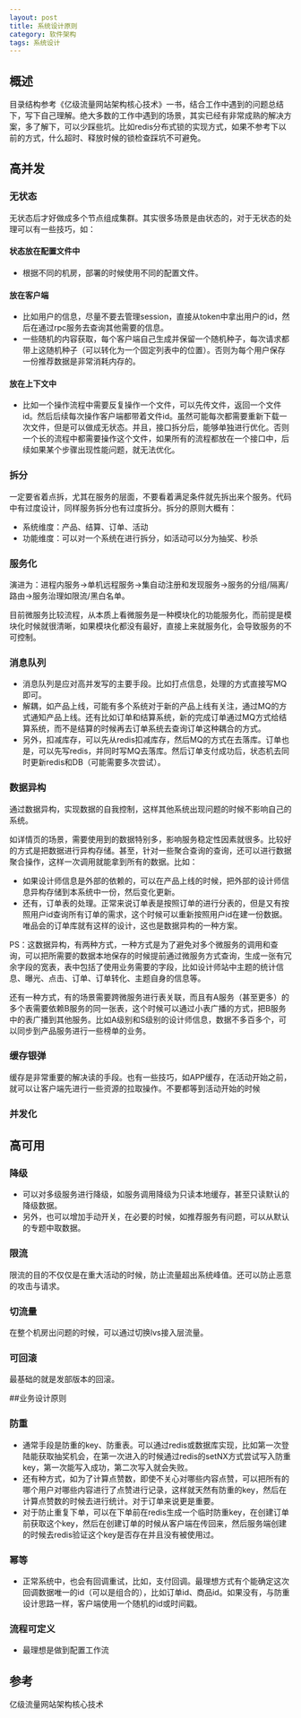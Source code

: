 ```yaml
---
layout: post
title: 系统设计原则
category: 软件架构
tags: 系统设计
---
```


## 概述
目录结构参考《亿级流量网站架构核心技术》一书，结合工作中遇到的问题总结下，写下自己理解。绝大多数的工作中遇到的场景，其实已经有非常成熟的解决方案，多了解下，可以少踩些坑。比如redis分布式锁的实现方式，如果不参考下以前的方式，什么超时、释放时候的锁检查踩坑不可避免。

## 高并发
### 无状态
无状态后才好做成多个节点组成集群。其实很多场景是由状态的，对于无状态的处理可以有一些技巧，如：
#### 状态放在配置文件中
- 根据不同的机房，部署的时候使用不同的配置文件。
#### 放在客户端
- 比如用户的信息，尽量不要去管理session，直接从token中拿出用户的id，然后在通过rpc服务去查询其他需要的信息。
- 一些随机的内容获取，每个客户端自己生成并保留一个随机种子，每次请求都带上这随机种子（可以转化为一个固定列表中的位置）。否则为每个用户保存一份推荐数据是非常消耗内存的。

#### 放在上下文中
- 比如一个操作流程中需要反复操作一个文件，可以先传文件，返回一个文件id。然后后续每次操作客户端都带着文件id。虽然可能每次都需要重新下载一次文件，但是可以做成无状态。并且，接口拆分后，能够单独进行优化。否则一个长的流程中都需要操作这个文件，如果所有的流程都放在一个接口中，后续如果某个步骤出现性能问题，就无法优化。

### 拆分
一定要省着点拆，尤其在服务的层面，不要看着满足条件就先拆出来个服务。代码中有过度设计，同样服务拆分也有过度拆分。拆分的原则大概有：
- 系统维度：产品、结算、订单、活动
- 功能维度：可以对一个系统在进行拆分，如活动可以分为抽奖、秒杀

### 服务化
演进为：进程内服务->单机远程服务->集自动注册和发现服务->服务的分组/隔离/路由->服务治理如限流/黑白名单。

目前微服务比较流程，从本质上看微服务是一种模块化的功能服务化，而前提是模块化时候就很清晰，如果模块化都没有最好，直接上来就服务化，会导致服务的不可控制。

### 消息队列
- 消息队列是应对高并发写的主要手段。比如打点信息，处理的方式直接写MQ即可。
- 解耦，如产品上线，可能有多个系统对于新的产品上线有关注，通过MQ的方式通知产品上线。还有比如订单和结算系统，新的完成订单通过MQ方式给结算系统，而不是结算的时候再去订单系统去查询订单这种耦合的方式。
- 另外，扣减库存，可以先从redis扣减库存，然后MQ的方式在去落库。订单也是，可以先写redis，并同时写MQ去落库。然后订单支付成功后，状态机去同时更新redis和DB（可能需要多次尝试）。

### 数据异构
通过数据异构，实现数据的自我控制，这样其他系统出现问题的时候不影响自己的系统。

如详情页的场景，需要使用到的数据特别多，影响服务稳定性因素就很多。比较好的方式是把数据进行异构存储。甚至，针对一些聚合查询的查询，还可以进行数据聚合操作，这样一次调用就能拿到所有的数据。比如：
- 如果设计师信息是外部的依赖的，可以在产品上线的时候，把外部的设计师信息异构存储到本系统中一份，然后变化更新。
- 还有，订单表的处理。正常来说订单表是按照订单的进行分表的，但是又有按照用户id查询所有订单的需求，这个时候可以重新按照用户id在建一份数据。唯品会的订单库就有这样的设计，这也是数据异构的一种方案。

PS：这数据异构，有两种方式，一种方式是为了避免对多个微服务的调用和查询，可以把所需要的数据本地保存的时候提前通过微服务方式查询，生成一张有冗余字段的宽表，表中包括了使用业务需要的字段，比如设计师站中主题的统计信息、曝光、点击、订单、订单转化、主题自身的信息等。

还有一种方式，有的场景需要跨微服务进行表关联，而且有A服务（甚至更多）的多个表需要依赖B服务的同一张表，这个时候可以通过小表广播的方式，把B服务中的表广播到其他服务。比如A级别和S级别的设计师信息，数据不多百多个，可以同步到产品服务进行一些榜单的业务。

### 缓存银弹
缓存是非常重要的解决读的手段。也有一些技巧，如APP缓存，在活动开始之前，就可以让客户端先进行一些资源的拉取操作。不要都等到活动开始的时候
### 并发化

## 高可用
### 降级
- 可以对多级服务进行降级，如服务调用降级为只读本地缓存，甚至只读默认的降级数据。
- 另外，也可以增加手动开关，在必要的时候，如推荐服务有问题，可以从默认的专题中取数据。

### 限流
限流的目的不仅仅是在重大活动的时候，防止流量超出系统峰值。还可以防止恶意的攻击与请求。

### 切流量
在整个机房出问题的时候，可以通过切换lvs接入层流量。

### 可回滚
最基础的就是发部版本的回滚。

##业务设计原则
### 防重
- 通常手段是防重的key、防重表。可以通过redis或数据库实现，比如第一次登陆能获取抽奖机会，在第一次进入的时候通过redis的setNX方式尝试写入防重key，第一次能写入成功，第二次写入就会失败。
- 还有种方式，如为了计算点赞数，即使不关心对哪些内容点赞，可以把所有的哪个用户对哪些内容进行了点赞进行记录，这样就天然有防重的key，然后在计算点赞数的时候去进行统计。对于订单来说更是重要。
- 对于防止重复下单，可以在下单前在redis生成一个临时防重key，在创建订单前获取这个key，然后在创建订单的时候从客户端在传回来，然后服务端创建的时候去redis验证这个key是否存在并且没有被使用过。

### 幂等
- 正常系统中，也会有回调重试，比如，支付回调。最理想方式有个能确定这次回调数据唯一的id（可以是组合的），比如订单id、商品id。如果没有，与防重设计思路一样，客户端使用一个随机的id或时间戳。

### 流程可定义
- 最理想是做到配置工作流

## 参考
亿级流量网站架构核心技术